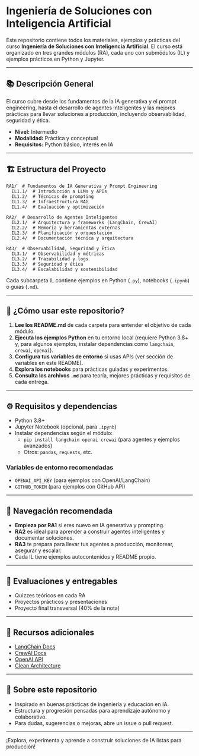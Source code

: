 # Ingeniería de Soluciones con Inteligencia Artificial

Este repositorio contiene todos los materiales, ejemplos y prácticas del curso **Ingeniería de Soluciones con Inteligencia Artificial**. El curso está organizado en tres grandes módulos (RA), cada uno con submódulos (IL) y ejemplos prácticos en Python y Jupyter.

---

## 📚 Descripción General

El curso cubre desde los fundamentos de la IA generativa y el prompt engineering, hasta el desarrollo de agentes inteligentes y las mejores prácticas para llevar soluciones a producción, incluyendo observabilidad, seguridad y ética.

- **Nivel:** Intermedio
- **Modalidad:** Práctica y conceptual
- **Requisitos:** Python básico, interés en IA

---

## 🏗️ Estructura del Proyecto

```
RA1/  # Fundamentos de IA Generativa y Prompt Engineering
  IL1.1/  # Introducción a LLMs y APIs
  IL1.2/  # Técnicas de prompting
  IL1.3/  # Infraestructura RAG
  IL1.4/  # Evaluación y optimización

RA2/  # Desarrollo de Agentes Inteligentes
  IL2.1/  # Arquitectura y frameworks (LangChain, CrewAI)
  IL2.2/  # Memoria y herramientas externas
  IL2.3/  # Planificación y orquestación
  IL2.4/  # Documentación técnica y arquitectura

RA3/  # Observabilidad, Seguridad y Ética
  IL3.1/  # Observabilidad y métricas
  IL3.2/  # Trazabilidad y logs
  IL3.3/  # Seguridad y ética
  IL3.4/  # Escalabilidad y sostenibilidad
```

Cada subcarpeta IL contiene ejemplos en Python (`.py`), notebooks (`.ipynb`) o guías (`.md`).

---

## 🚦 ¿Cómo usar este repositorio?

1. **Lee los README.md** de cada carpeta para entender el objetivo de cada módulo.
2. **Ejecuta los ejemplos Python** en tu entorno local (requiere Python 3.8+ y, para algunos ejemplos, instalar dependencias como `langchain`, `crewai`, `openai`).
3. **Configura tus variables de entorno** si usas APIs (ver sección de variables en este README).
4. **Explora los notebooks** para prácticas guiadas y experimentos.
5. **Consulta los archivos `.md`** para teoría, mejores prácticas y requisitos de cada entrega.

---

## ⚙️ Requisitos y dependencias

- Python 3.8+
- Jupyter Notebook (opcional, para `.ipynb`)
- Instalar dependencias según el módulo:
  - `pip install langchain openai crewai` (para agentes y ejemplos avanzados)
  - Otros: `pandas`, `requests`, etc.

### Variables de entorno recomendadas
- `OPENAI_API_KEY` (para ejemplos con OpenAI/LangChain)
- `GITHUB_TOKEN` (para ejemplos con GitHub API)

---

## 🧭 Navegación recomendada

- **Empieza por RA1** si eres nuevo en IA generativa y prompting.
- **RA2** es ideal para aprender a construir agentes inteligentes y documentar soluciones.
- **RA3** te prepara para llevar tus agentes a producción, monitorear, asegurar y escalar.
- Cada IL tiene ejemplos autocontenidos y README propio.

---

## 📑 Evaluaciones y entregables

- Quizzes teóricos en cada RA
- Proyectos prácticos y presentaciones
- Proyecto final transversal (40% de la nota)

---

## 📖 Recursos adicionales

- [LangChain Docs](https://python.langchain.com/)
- [CrewAI Docs](https://docs.crewai.com/)
- [OpenAI API](https://platform.openai.com/docs/)
- [Clean Architecture](https://blog.cleancoder.com/uncle-bob/2012/08/13/the-clean-architecture.html)

---

## 📝 Sobre este repositorio

- Inspirado en buenas prácticas de ingeniería y educación en IA.
- Estructura y progresión pensadas para aprendizaje autónomo y colaborativo.
- Para dudas, sugerencias o mejoras, abre un issue o pull request.

---

¡Explora, experimenta y aprende a construir soluciones de IA listas para producción! 